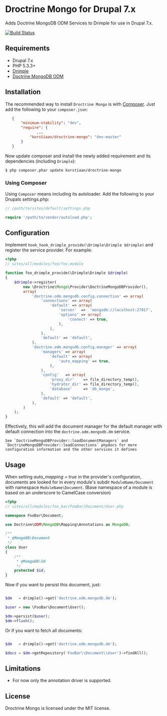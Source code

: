# Droctrine Mongo for Drupal 7.x

Adds Doctrine MongoDB ODM Services to Drimple for use in Drupal 7.x. 

[![Build Status](https://secure.travis-ci.org/korstiaan/droctrine_mongo.png?branch=master)](http://travis-ci.org/korstiaan/droctrine_mongo)
 
## Requirements

* Drupal 7.x
* PHP 5.3.3+
* [Drimple](https://github.com/korstiaan/drimple)
* [Doctrine MongoDB ODM](https://github.com/doctrine/mongodb-odm)

## Installation

The recommended way to install `Droctrine Mongo` is with [Composer](http://getcomposer.org). 
Just add the following to your `composer.json`:

```json
   {
       "minimum-stability": "dev",
       "require": {
              ...
           "korstiaan/droctrine-mongo": "dev-master"
       }
   }
```

Now update composer and install the newly added requirement and its dependencies (including `Drimple`):

``` bash
$ php composer.phar update korstiaan/droctrine-mongo
```

### Using Composer

Using `Composer` means including its autoloader. Add the following to your Drupals settings.php:

```php
// /path/to/sites/default/settings.php

require '/path/to/vendor/autoload.php';
```

## Configuration

Implement `hook_hook_drimple_provide(\Drimple\Drimple $drimple)` and register the service provider. For example:

```php
<?php
// sites/all/modules/foo/foo.module

function foo_drimple_provide(\Drimple\Drimple $drimple)
{
    $drimple->register(
        new \Droctrine\Mongo\Provider\DoctrineMongoDBProvider(), 
        array(
            'doctrine.odm.mongodb.config.connection' => array(
                'connections' => array(
                    'default' => array(
                        'server'  =>  'mongodb://localhost:27017',
                        'options' => array(
                            'connect' => true,
                        ),
                    ),
                ),
                'default' => 'default',
            ),
            'doctrine.odm.mongodb.config.manager' => array(
                'managers' => array(
                    'default' => array(
                        'auto_mapping' => true,
                    ),
                ),
                'config'   => array(
                    'proxy_dir'    => file_directory_temp(),
                    'hydrator_dir' => file_directory_temp(),
                    'database'     => 'db_mongo',
                ),
                'default' => 'default',
            ),
        )
    );
}
```

Effectively, this will add the document manager for the default manager with default connection into the `doctrine.odm.mongodb.dm` service.

    See `DoctrineMongoDBProvider::loadDocumentManagers` and `DoctrineMongoDBProvider::loadConnections` phpdocs for more configuration information and the other services it defines

## Usage

When setting _auto_mapping = true_ in the provider's configuration, documents are looked for in every module's subdir `ModuleName/Document` with namespace `ModuleName\Document`. (Base namespace of a module is based on an underscore to CamelCase conversion) 

```php
<?php
// sites/all/modules/foo_bar/FooBar/Document/User.php

namespace FooBar\Document;

use Doctrine\ODM\MongoDB\Mapping\Annotations as MongoDB;

/**
 * @MongoDB\Document
 */
class User
{
    /**
     * @MongoDB\Id
     */
    protected $id;
}

```

Now if you want to persist this document, just:

```php

$dm   = drimple()->get('doctrine.odm.mongodb.dm');

$user = new \FooBar\Document\User();

$dm->persist($user);
$dm->flush();

```

Or if you want to fetch all documents:
 
```php

$dm   = drimple()->get('doctrine.odm.mongodb.dm');

$docs = $dm->getRepository('FooBar\\Document\\User')->findAll();

```

## Limitations

* For now only the annotation driver is supported.

## License

Droctrine Mongo is licensed under the MIT license.

